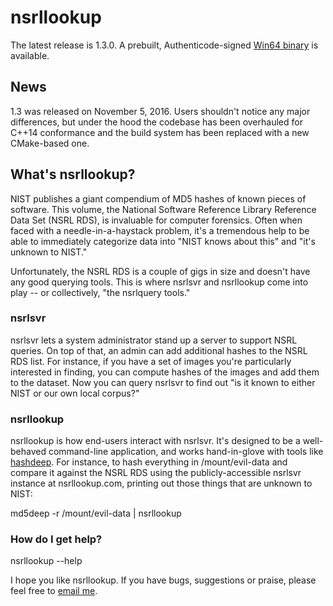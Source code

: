 # nsrllookup

The latest release is 1.3.0.  A prebuilt, Authenticode-signed [Win64 binary](https://github.com/rjhansen/nsrllookup/releases/download/1.3.0/nsrllookup-1.3-win64.zip) is available.

## News

1.3 was released on November 5, 2016.  Users shouldn't notice any major differences, but under the hood the codebase has been overhauled for C++14 conformance and the build system has been replaced with a new CMake-based one.

## What's nsrllookup?
NIST publishes a giant compendium of MD5 hashes of known pieces of software.  This volume, the National Software Reference Library Reference Data Set (NSRL RDS), is invaluable for computer forensics.  Often when faced with a needle-in-a-haystack problem, it's a tremendous help to be able to immediately categorize data into "NIST knows about this" and "it's unknown to NIST."

Unfortunately, the NSRL RDS is a couple of gigs in size and doesn't have any good querying tools.  This is where nsrlsvr and nsrllookup come into play -- or collectively, "the nsrlquery tools."

### nsrlsvr
nsrlsvr lets a system administrator stand up a server to support NSRL queries.  On top of that, an admin can add additional hashes to the NSRL RDS list.  For instance, if you have a set of images you're particularly interested in finding, you can compute hashes of the images and add them to the dataset.  Now you can query nsrlsvr to find out "is it known to either NIST or our own local corpus?"

### nsrllookup
nsrllookup is how end-users interact with nsrlsvr.  It's designed to be a well-behaved command-line application, and works hand-in-glove with tools like [hashdeep](http://md5deep.sourceforge.net).  For instance, to hash everything in /mount/evil-data and compare it against the NSRL RDS using the publicly-accessible nsrlsvr instance at nsrllookup.com, printing out those things that are unknown to NIST:

md5deep -r /mount/evil-data | nsrllookup

### How do I get help?

nsrllookup --help

I hope you like nsrllookup.  If you have bugs, suggestions or praise, please feel free to [email me](mailto:rjh@sixdemonbag.org?subject=nsrllookup%201.3).
